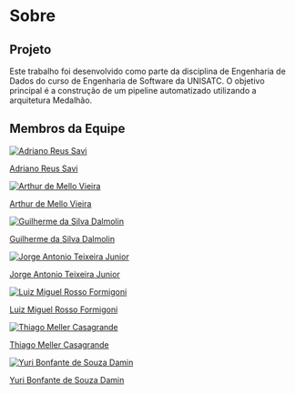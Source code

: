 ﻿# Sobre

## Projeto

Este trabalho foi desenvolvido como parte da disciplina de Engenharia de Dados do curso de Engenharia de Software da UNISATC. O objetivo principal é a construção de um pipeline automatizado utilizando a arquitetura Medalhão.

## Membros da Equipe

<div class="members-grid" markdown="1">

<div class="member-card">
  <a href="https://github.com/AdrianoReusSavi">
    <img src="https://avatars.githubusercontent.com/AdrianoReusSavi" alt="Adriano Reus Savi">
    <p>Adriano Reus Savi</p>
  </a>
</div>

<div class="member-card">
  <a href="https://github.com/ArthurDMello">
    <img src="https://avatars.githubusercontent.com/ArthurDMello" alt="Arthur de Mello Vieira">
    <p>Arthur de Mello Vieira</p>
  </a>
</div>

<div class="member-card">
  <a href="https://github.com/GuiDalmolin">
    <img src="https://avatars.githubusercontent.com/GuiDalmolin" alt="Guilherme da Silva Dalmolin">
    <p>Guilherme da Silva Dalmolin</p>
  </a>
</div>

<div class="member-card">
  <a href="https://github.com/JorgeAntonioJr">
    <img src="https://avatars.githubusercontent.com/JorgeAntonioJr" alt="Jorge Antonio Teixeira Junior">
    <p>Jorge Antonio Teixeira Junior</p>
  </a>
</div>

<div class="member-card">
  <a href="https://github.com/Miguelito001">
    <img src="https://avatars.githubusercontent.com/Miguelito001" alt="Luiz Miguel Rosso Formigoni">
    <p>Luiz Miguel Rosso Formigoni</p>
  </a>
</div>

<div class="member-card">
  <a href="https://github.com/thiagomeller">
    <img src="https://avatars.githubusercontent.com/thiagomeller" alt="Thiago Meller Casagrande">
    <p>Thiago Meller Casagrande</p>
  </a>
</div>

<div class="member-card">
  <a href="https://github.com/YuriDamin">
    <img src="https://avatars.githubusercontent.com/YuriDamin" alt="Yuri Bonfante de Souza Damin">
    <p>Yuri Bonfante de Souza Damin</p>
  </a>
</div>

</div>
